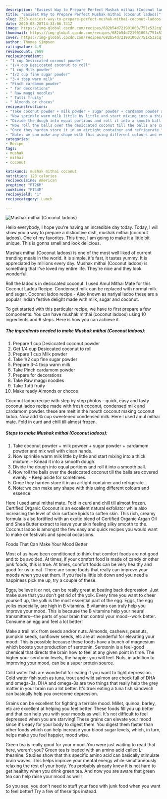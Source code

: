 ```yaml
---
description: "Easiest Way to Prepare Perfect Mushak mithai (Coconut ladoos)"
title: "Easiest Way to Prepare Perfect Mushak mithai (Coconut ladoos)"
slug: 2323-easiest-way-to-prepare-perfect-mushak-mithai-coconut-ladoos
date: 2020-08-28T14:33:06.741Z
image: https://img-global.cpcdn.com/recipes/682b54d721901003/751x532cq70/mushak-mithai-coconut-ladoos-recipe-main-photo.jpg
thumbnail: https://img-global.cpcdn.com/recipes/682b54d721901003/751x532cq70/mushak-mithai-coconut-ladoos-recipe-main-photo.jpg
cover: https://img-global.cpcdn.com/recipes/682b54d721901003/751x532cq70/mushak-mithai-coconut-ladoos-recipe-main-photo.jpg
author: Thomas Simpson
ratingvalue: 4.9
reviewcount: 7689
recipeingredient:
- "1 cup Desiccated coconut powder"
- "1/4 cup Desiccated coconut to roll"
- "1 cup Milk powder"
- "1/2 cup fine sugar powder"
- "3-4 tbsp warm milk"
- "Pinch cardamom powder"
- " for decorations"
- " Raw maggi noodles"
- " Tutti fruity"
- " Almonds or chocos"
recipeinstructions:
- "Take coconut powder + milk powder + sugar powder + cardamom powder and mix well with clean hands."
- "Now sprinkle warm milk little by little and start mixing into a thick mixture. Knead it into a smooth dough."
- "Divide the dough into equal portions and roll it into a smooth ball."
- "Now roll the balls over the desiccated coconut till the balls are covered evenly. Keep aside for sometimes."
- "Once they harden store it in an airtight container and refrigerate."
- "Note: we can make any shape with this using different colours and essence."
categories:
- Recipe
tags:
- mushak
- mithai
- coconut

katakunci: mushak mithai coconut 
nutrition: 123 calories
recipecuisine: American
preptime: "PT26M"
cooktime: "PT44M"
recipeyield: "1"
recipecategory: Lunch

---
```



![Mushak mithai (Coconut ladoos)](https://img-global.cpcdn.com/recipes/682b54d721901003/751x532cq70/mushak-mithai-coconut-ladoos-recipe-main-photo.jpg)

Hello everybody, I hope you're having an incredible day today. Today, I will show you a way to prepare a distinctive dish, mushak mithai (coconut ladoos). One of my favorites. This time, I am going to make it a little bit unique. This is gonna smell and look delicious.

Mushak mithai (Coconut ladoos) is one of the most well liked of current trending meals in the world. It is simple, it's fast, it tastes yummy. It is appreciated by millions every day. Mushak mithai (Coconut ladoos) is something that I've loved my entire life. They're nice and they look wonderful.

Roll the ladoo&#39;s in desiccated coconut. I used Amul Mithai Mate for this Coconut Laddu Recipe. Condensed milk can be replaced with normal milk and sugar. Coconut ladoo recipe - Also known as nariyal ladoo these are a popular Indian festive delight made with milk, sugar and coconut.


To get started with this particular recipe, we have to first prepare a few components. You can have mushak mithai (coconut ladoos) using 10 ingredients and 6 steps. Here is how you can achieve it.

<!--inarticleads1-->

##### The ingredients needed to make Mushak mithai (Coconut ladoos):

1. Prepare 1 cup Desiccated coconut powder
1. Get 1/4 cup Desiccated coconut to roll
1. Prepare 1 cup Milk powder
1. Take 1/2 cup fine sugar powder
1. Prepare 3-4 tbsp warm milk
1. Take Pinch cardamom powder
1. Prepare  for decorations
1. Take  Raw maggi noodles
1. Take  Tutti fruity
1. Make ready  Almonds or chocos


Coconut ladoo recipe with step by step photos - quick, easy and tasty coconut ladoo recipe made with fresh coconut, condensed milk and cardamom powder. these are melt in the mouth coconut making coconut ladoo. Now add ¾ cup sweetened condensed milk. Here I used amul mithai mate. Fold in curd and chill till almost frozen. 

<!--inarticleads2-->

##### Steps to make Mushak mithai (Coconut ladoos):

1. Take coconut powder + milk powder + sugar powder + cardamom powder and mix well with clean hands.
1. Now sprinkle warm milk little by little and start mixing into a thick mixture. - Knead it into a smooth dough.
1. Divide the dough into equal portions and roll it into a smooth ball.
1. Now roll the balls over the desiccated coconut till the balls are covered evenly. - Keep aside for sometimes.
1. Once they harden store it in an airtight container and refrigerate.
1. Note: we can make any shape with this using different colours and essence.


Here I used amul mithai mate. Fold in curd and chill till almost frozen. Certified Organic Coconut is an excellent natural exfoliator while also increasing the level of skin surface lipids to soften skin. This rich, creamy formula is also fortified with an exotic blend of Certified Organic Argan Oil and Shea Butter extract to leave your skin feeling silky smooth to the. Coconut ladoo is amongst the few easy and quick recipes you would want to make on festivals and special occasions. 

Foods That Can Make Your Mood Better


Most of us have been conditioned to think that comfort foods are not good and to be avoided. At times, if your comfort food is made of candy or other junk foods, this is true. At times, comfort foods can be very healthy and good for us to eat. There are some foods that really can improve your moods when you eat them. If you feel a little bit down and you need a happiness pick me up, try a couple of these.

Eggs, believe it or not, can be really great at beating back depression. Just make sure that you don't get rid of the yolk. Every time you want to cheer yourself up, the yolk is the most essential part of the egg. Eggs, the egg yolks especially, are high in B vitamins. B vitamins can truly help you improve your mood. This is because the B vitamins help your neural transmitters--the parts of your brain that control your mood--work better. Consume an egg and feel a lot better!

Make a trail mix from seeds and/or nuts. Almonds, cashews, peanuts, pumpkin seeds, sunflower seeds, etc are all wonderful for elevating your mood. This is possible because these foods have a bunch of magnesium which boosts your production of serotonin. Serotonin is a feel-good chemical that directs the brain how to feel at any given point in time. The higher your serotonin levels, the happier you will feel. Nuts, in addition to improving your mood, can be a super protein source.

Cold water fish are wonderful for eating if you want to fight depression. Cold water fish such as tuna, trout and wild salmon are chock full of DHA and omega-3s. DHA and omega-3s are two things that really help the grey matter in your brain run a lot better. It's true: eating a tuna fish sandwich can basically help you overcome depression. 

Grains can be excellent for fighting a terrible mood. Millet, quinoa, barley, etc are excellent at helping you feel better. These foods fill you up better and that can help you with your moods as well. It's not difficult to feel depressed when you are starving! These grains can elevate your mood since it's easy for your body to digest them. You digest them faster than other foods which can help increase your blood sugar levels, which, in turn, helps make you feel happier, mood wise.

Green tea is really good for your mood. You were just waiting to read that here, weren't you? Green tea is loaded with an amino acid called L-theanine. Studies show that this specific amino acid can basically stimulate brain waves. This helps improve your mental energy while simultaneously relaxing the rest of your body. You probably already knew it is not hard to get healthy when you drink green tea. And now you are aware that green tea can help raise your mood as well!

So you see, you don't need to stuff your face with junk food when you want to feel better! Try  a few  of  these  tips  instead.

